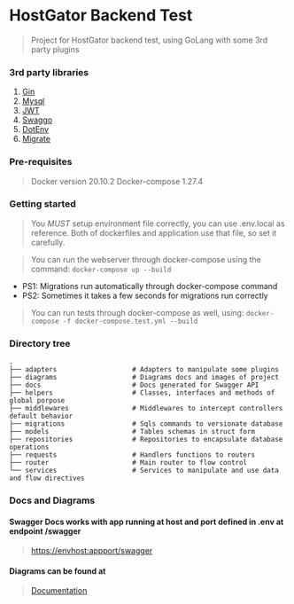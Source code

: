 HostGator Backend Test
============================
> Project for HostGator backend test, using GoLang with some 3rd party plugins

### 3rd party libraries

1. [Gin](https://github.com/gin-gonic/gin)
2. [Mysql](https://github.com/go-sql-driver/mysql)
3. [JWT](https://github.com/dgrijalva/jwt-go)
4. [Swaggo](https://github.com/swaggo/swag)
5. [DotEnv](https://github.com/subosito/gotenv)
6. [Migrate](https://github.com/golang-migrate/migrate)

### Pre-requisites

> Docker version 20.10.2
> Docker-compose 1.27.4

### Getting started

>You *MUST* setup environment file correctly, you can use .env.local as reference.
>Both of dockerfiles and application use that file, so set it carefully.

>You can run the webserver through docker-compose using the command:
`docker-compose up --build`

* PS1: Migrations run automatically through docker-compose command
* PS2: Sometimes it takes a few seconds for migrations run correctly

>You can run tests through docker-compose as well, using:
`docker-compose -f docker-compose.test.yml --build`


### Directory tree
    .
    ├── adapters                   # Adapters to manipulate some plugins
    ├── diagrams                   # Diagrams docs and images of project
    ├── docs                       # Docs generated for Swagger API
    ├── helpers                    # Classes, interfaces and methods of global porpose
    ├── middlewares                # Middlewares to intercept controllers default behavior
    ├── migrations                 # Sqls commands to versionate database
    ├── models                     # Tables schemas in struct form
    ├── repositories               # Repositories to encapsulate database operations
    ├── requests                   # Handlers functions to routers
    ├── router                     # Main router to flow control
    └── services                   # Services to manipulate and use data and flow directives 

### Docs and Diagrams

#### Swagger Docs works with app running at host and port defined in .env at endpoint /swagger

> [https://envhost:appport/swagger](https://envhost:appport/swagger)

#### Diagrams can be found at

> [Documentation](https://github.com/wiltonlcsj/golang-catbreed/tree/master/diagrams)